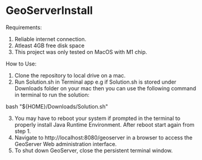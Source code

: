 # GeoServerInstall

Requirements:
1. Reliable internet connection.
2. Atleast 4GB free disk space
3. This project was only tested on MacOS with M1 chip.

How to Use:
1. Clone the repository to local drive on a mac.
2. Run Solution.sh in Terminal app e.g if Solution.sh is stored under Downloads folder on your mac then you can use the following command in terminal to run the solution:

bash "${HOME}/Downloads/Solution.sh"

3. You may have to reboot your system if prompted in the terminal to properly install Java Runtime Environment. After reboot start again from step 1.
4. Navigate to http://localhost:8080/geoserver in a browser to access the GeoServer Web administration interface.
5. To shut down GeoServer, close the persistent terminal window.
